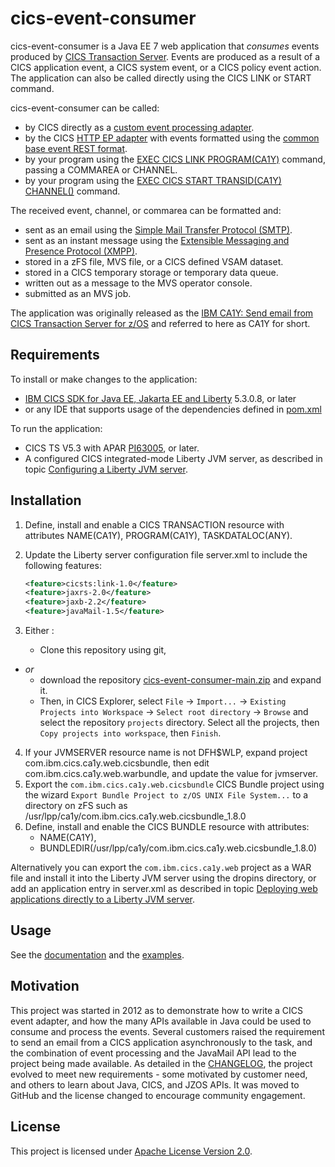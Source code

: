 # cics-event-consumer

cics-event-consumer is a Java EE 7 web application that _consumes_ events produced by [CICS Transaction Server](https://www.ibm.com/products/cics-transaction-server). Events are produced as a result of a CICS application event, a CICS system event, or a CICS policy event action. The application can also be called directly using the CICS LINK or START command.

cics-event-consumer can be called:

* by CICS directly as a [custom event processing adapter](https://www.ibm.com/support/knowledgecenter/SSGMCP_5.6.0/reference-applications/event-processing/dfhep_event_processing_adapters.html).
* by the CICS [HTTP EP adapter](https://www.ibm.com/support/knowledgecenter/SSGMCP_5.6.0/reference-applications/event-processing/dfhep_event_processing_http_adapter.html) with events formatted using the [common base event REST format](https://www.ibm.com/support/knowledgecenter/SSGMCP_5.6.0/reference-applications/event-processing/dfhep_event_processing_cberformat.html).
* by your program using the [EXEC CICS LINK PROGRAM\(CA1Y\)](https://www.ibm.com/support/knowledgecenter/SSGMCP_5.6.0/reference-applications/commands-api/dfhp4_link.html) command, passing a COMMAREA or CHANNEL.
* by your program using the [EXEC CICS START TRANSID\(CA1Y\) CHANNEL\(\)](https://www.ibm.com/support/knowledgecenter/SSGMCP_5.6.0/reference-applications/commands-api/dfhp4_starttransidchannel.html) command.

The received event, channel, or commarea can be formatted and:

* sent as an email using the [Simple Mail Transfer Protocol \(SMTP\)](https://en.wikipedia.org/wiki/Simple_Mail_Transfer_Protocol).
* sent as an instant message using the [Extensible Messaging and Presence Protocol \(XMPP\)](https://en.wikipedia.org/wiki/XMPP).
* stored in a zFS file, MVS file, or a CICS defined VSAM dataset.
* stored in a CICS temporary storage or temporary data queue.
* written out as a message to the MVS operator console.
* submitted as an MVS job.

The application was originally released as the [IBM CA1Y: Send email from CICS Transaction Server for z/OS](http://www-01.ibm.com/support/docview.wss?uid=swg24033197) and referred to here as CA1Y for short.

## Requirements

To install or make changes to the application:

* [IBM CICS SDK for Java EE, Jakarta EE and Liberty](https://ibm.github.io/mainframe-downloads/eclipse-tools.html) 5.3.0.8, or later
* or any IDE that supports usage of the dependencies defined in [pom.xml](./projects/com.ibm.cics.ca1y.web/pom.xml) 

To run the application:

* CICS TS V5.3 with APAR [PI63005](http://www.ibm.com/support/docview.wss?crawler=1&uid=swg1PI63005), or later.
* A configured CICS integrated-mode Liberty JVM server, as described in topic [Configuring a Liberty JVM server](https://www.ibm.com/support/knowledgecenter/SSGMCP_5.6.0/configuring/java/config_jvmserver_liberty.html).

## Installation

1. Define, install and enable a CICS TRANSACTION resource with attributes NAME\(CA1Y\), PROGRAM\(CA1Y\), TASKDATALOC\(ANY\).
2. Update the Liberty server configuration file server.xml to include the following features:

   ```xml
   <feature>cicsts:link-1.0</feature>
   <feature>jaxrs-2.0</feature>
   <feature>jaxb-2.2</feature>
   <feature>javaMail-1.5</feature>
   ```

3. Either :
    * Clone this repository using git,
  * _or_
    * download the repository [cics-event-consumer-main.zip](https://github.com/cicsdev/cics-event-consumer/archive/main.zip) and expand it. 
    * Then, in CICS Explorer, select `File` → `Import...` → `Existing Projects into Workspace` → `Select root directory` → `Browse` and select the repository `projects` directory. Select all the projects, then `Copy projects into workspace`, then `Finish`.
4. If your JVMSERVER resource name is not DFH$WLP, expand project com.ibm.cics.ca1y.web.cicsbundle, then edit com.ibm.cics.ca1y.web.warbundle, and update the value for jvmserver.
5. Export the `com.ibm.cics.ca1y.web.cicsbundle` CICS Bundle project using the wizard `Export Bundle Project to z/OS UNIX File System...` to a directory on zFS such as /usr/lpp/ca1y/com.ibm.cics.ca1y.web.cicsbundle\_1.8.0
6. Define, install and enable the CICS BUNDLE resource with attributes: 
   * NAME\(CA1Y\), 
   * BUNDLEDIR\(/usr/lpp/ca1y/com.ibm.cics.ca1y.web.cicsbundle\_1.8.0\)

Alternatively you can export the `com.ibm.cics.ca1y.web` project as a WAR file and install it into the Liberty JVM server using the dropins directory, or add an application entry in server.xml as described in topic [Deploying web applications directly to a Liberty JVM server](https://www.ibm.com/support/knowledgecenter/SSGMCP_5.6.0/applications/deploying/create_libertyapp.html).

## Usage

See the [documentation](https://cicsdev.github.io/cics-event-consumer/) and the [examples](./examples).

## Motivation

This project was started in 2012 as to demonstrate how to write a CICS event adapter, and how the many APIs available in Java could be used to consume and process the events. Several customers raised the requirement to send an email from a CICS application asynchronously to the task, and the combination of event processing and the JavaMail API lead to the project being made available. As detailed in the [CHANGELOG](./CHANGELOG.md), the project evolved to meet new requirements - some motivated by customer need, and others to learn about Java, CICS, and JZOS APIs. It was moved to GitHub and the license changed to encourage community engagement.

## License

This project is licensed under [Apache License Version 2.0](./LICENSE).

